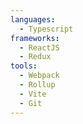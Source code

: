 ```yaml
---
languages:
  - Typescript
frameworks:
  - ReactJS
  - Redux
tools:
  - Webpack
  - Rollup
  - Vite
  - Git
---
```

